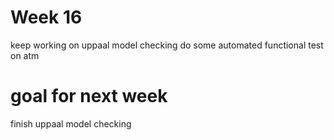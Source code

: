 # Week 16
keep working on uppaal model checking
do some automated functional test on atm

# goal for next week
finish uppaal model checking